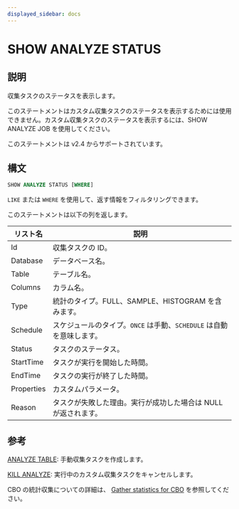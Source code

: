 ```yaml
---
displayed_sidebar: docs
---
```


# SHOW ANALYZE STATUS

## 説明

収集タスクのステータスを表示します。

このステートメントはカスタム収集タスクのステータスを表示するためには使用できません。カスタム収集タスクのステータスを表示するには、SHOW ANALYZE JOB を使用してください。

このステートメントは v2.4 からサポートされています。

## 構文

```SQL
SHOW ANALYZE STATUS [WHERE]
```

`LIKE` または `WHERE` を使用して、返す情報をフィルタリングできます。

このステートメントは以下の列を返します。

| **リスト名** | **説明**                                                      |
| ------------ | ------------------------------------------------------------- |
| Id           | 収集タスクの ID。                                             |
| Database     | データベース名。                                              |
| Table        | テーブル名。                                                  |
| Columns      | カラム名。                                                    |
| Type         | 統計のタイプ。FULL、SAMPLE、HISTOGRAM を含みます。            |
| Schedule     | スケジュールのタイプ。`ONCE` は手動、`SCHEDULE` は自動を意味します。 |
| Status       | タスクのステータス。                                          |
| StartTime    | タスクが実行を開始した時間。                                  |
| EndTime      | タスクの実行が終了した時間。                                  |
| Properties   | カスタムパラメータ。                                          |
| Reason       | タスクが失敗した理由。実行が成功した場合は NULL が返されます。 |

## 参考

[ANALYZE TABLE](ANALYZE_TABLE.md): 手動収集タスクを作成します。

[KILL ANALYZE](KILL_ANALYZE.md): 実行中のカスタム収集タスクをキャンセルします。

CBO の統計収集についての詳細は、 [Gather statistics for CBO](../../../using_starrocks/Cost_based_optimizer.md) を参照してください。